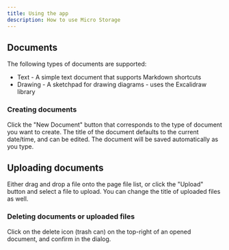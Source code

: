 ```yaml
---
title: Using the app
description: How to use Micro Storage
---
```


## Documents

The following types of documents are supported:

* Text - A simple text document that supports Markdown shortcuts
* Drawing - A sketchpad for drawing diagrams - uses the Excalidraw library

### Creating documents

Click the "New Document" button that corresponds to the type of document you want to create. The title of the document defaults to the current date/time, and can be edited. The document will be saved automatically as you type.

## Uploading documents

Either drag and drop a file onto the page file list, or click the "Upload" button and select a file to upload. You can change the title of uploaded files as well.

### Deleting documents or uploaded files

Click on the delete icon (trash can) on the top-right of an opened document, and confirm in the dialog.
